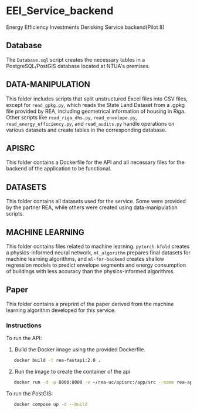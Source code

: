 ﻿# EEI_Service_backend
Energy Efficiency Investments Derisking Service backend(Pilot 8)

## Database
The `Database.sql` script creates the necessary tables in a PostgreSQL/PostGIS database located at NTUA's premises.

## DATA-MANIPULATION
This folder includes scripts that split unstructured Excel files into CSV files, except for `read_gpkg.py`, which reads the State Land Dataset from a .gpkg file provided by REA, including geometrical information of housing in Riga. Other scripts like `read_riga_dhs.py`, `read_envelope.py`, `read_energy_efficiency.py`, and `read_audits.py` handle operations on various datasets and create tables in the corresponding database.

## APISRC
This folder contains a Dockerfile for the API and all necessary files for the backend of the application to be functional.

## DATASETS
This folder contains all datasets used for the service. Some were provided by the partner REA, while others were created using data-manipulation scripts.

## MACHINE LEARNING
This folder contains files related to machine learning. `pytorch-kfold` creates a physics-informed neural network, `ml_algorithm` prepares final datasets for machine learning algorithms, and `ml-for-backend` creates shallow regression models to predict envelope segments and energy consumption of buildings with less accuracy than the physics-informed algorithms.

## Paper
This folder contains a preprint of the paper derived from the machine learning algorithm developed for this service.


### Instructions
To run the API:
1. Build the Docker image using the provided Dockerfile. 
```bash
   docker build -t rea-fastapi:2.0 .
   ```
2. Run the image to create the container of the api 
```bash
   docker run -d -p 8000:8000 -v ~/rea-uc/apisrc:/app/src --name rea-api-final-2 rea-fastapi:2.0
   ```
To run the PostGIS:
```bash
   docker compose up -d --build
   ```

